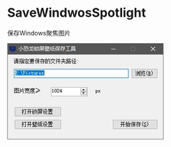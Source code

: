 # SaveWindwosSpotlight
保存Windows聚焦图片


![程序截图](https://github.com/xkonglong/SaveWindowsSpotlight/blob/master/source/Snipaste_2019-04-15_14-24-58.jpg)
